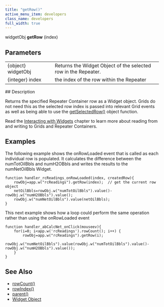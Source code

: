 ```yaml
---
title: "getRow()"
active_menu_item: developers
class_name: developers
full_width: true
---
```



widgetObj **getRow** (index)

## Parameters

<table>
<tr>
<td width="169">
{object} widgetObj

</td>
<td width="17">
</td>
<td width="694">
Returns the Widget Object of the selected row in the Repeater.

</td>
</tr>
<tr>
<td width="169">
{integer} index

</td>
<td width="17">
</td>
<td width="694">
the index of the row within the Repeater

</td>
</tr>
</table>
## Description

Returns the specified Repeater Container row as a Widget object. Grids do not need this as the selected row index is passed into relevant Grid events as well as being able to use the [getSelectedRow()](/developers/documentation/scripting-apis/client-api/widget-object-functions/repeater-grid/getselectedrow) object function.

Read the [Interacting with Widgets](/developers/documentation/scripting-apis/client-scripting-overview/scripting-with-javascript/widget-reading-writing/) chapter to learn more about reading from and writing to Grids and Repeater Containers.

## Examples

The following example shows the onRowLoaded event that is called as each individual row is populated. It calculates the difference between the numTotOilBbls and numH2OBbls and writes the results to the numNetOilBbls Widget.

    function handler_rcReadings_onRowLoaded(index, createdRow){
        rowObj=app.w("rcReadings").getRow(index);  // get the current row object
        netOilBbls=rowObj.w("numTotOilBbls").value()-rowObj.w("numH2OBbls").value();
        rowObj.w("numNetOilBbls").value(netOilBbls);
    }

This next example shows how a loop could perform the same operation rather than using the onRowLoaded event

    function handler_abCalcNet_onClick(mouseev){
        for(i=0; i<app.w('rcReadings').rowCount(); i++) {
            rowObj=app.w("rcReadings").getRow(i);
            rowObj.w("numNetOilBbls").value(rowObj.w("numTotOilBbls").value()-rowObj.w("numH2OBbls").value());    
        }
    }
   



## See Also

 - [rowCount()](/developers/documentation/scripting-apis/client-api/widget-object-functions/repeater-grid/length)
 - [rowIndex()](/developers/documentation/scripting-apis/client-api/widget-object-functions/repeater-grid/rowindex)
 - [parent()](/developers/documentation/scripting-apis/client-api/widget-object-functions/general/parent)
 - [Widget Object](/developers/documentation/scripting-apis/client-api/objects-titbits/widget-object)
